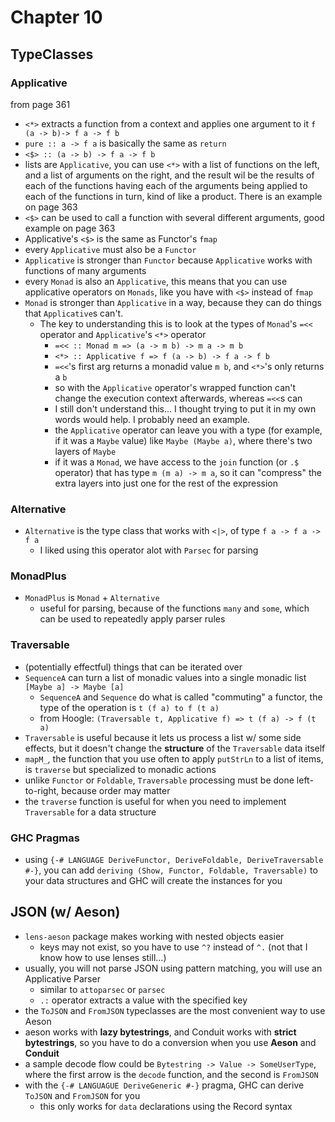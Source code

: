 # Chapter 10
## TypeClasses
### Applicative
from page 361
* `<*>` extracts a function from a context and applies one argument to it `f (a -> b)-> f a -> f b`
* `pure :: a -> f a` is basically the same as `return`
* `<$> :: (a -> b) -> f a -> f b`
* lists are `Applicative`, you can use `<*>` with a list of functions on the left, and a list of arguments on the right, and the result wil be the results of each of the functions having each of the arguments being applied to each of the functions in turn, kind of like a product. There is an example on page 363
* `<$>` can be used to call a function with several different arguments, good example on page 363
* Applicative's `<$>` is the same as Functor's `fmap`
* every `Applicative` must also be a `Functor`
* `Applicative` is stronger than `Functor` because `Applicative` works with functions of many arguments
* every `Monad` is also an `Applicative`, this means that you can use applicative operators on `Monads`, like you have with `<$>` instead of `fmap`
* `Monad` is stronger than `Applicative` in a way, because they can do things that `Applicative`s can't.
    * The key to understanding this is to look at the types of `Monad`'s `=<<` operator and `Applicative`'s `<*>` operator
        * `=<< :: Monad m => (a -> m b) -> m a -> m b`
        * `<*> :: Applicative f => f (a -> b) -> f a -> f b`
        * `=<<`'s first arg returns a monadid value `m b`, and `<*>`'s only returns a `b`
        * so with the `Applicative` operator's wrapped function can't change the execution context afterwards, whereas `=<<`s can
        * I still don't understand this... I thought trying to put it in my own words would help. I probably need an example.
        * the `Applicative` operator can leave you with a type (for example, if it was a `Maybe` value) like `Maybe (Maybe a)`, where there's two layers of `Maybe`
        * if it was a `Monad`, we have access to the `join` function (or `.$` operator) that has type `m (m a) -> m a`, so it can "compress" the extra layers into just one for the rest of the expression
### Alternative
* `Alternative` is the type class that works with `<|>`, of type `f a -> f a -> f a`
    * I liked using this operator alot with `Parsec` for parsing
### MonadPlus
* `MonadPlus` is `Monad` + `Alternative`
    * useful for parsing, because of the functions `many` and `some`, which can be used to repeatedly apply parser rules
### Traversable
* (potentially effectful) things that can be iterated over
* `SequenceA` can turn a list of monadic values into a single monadic list `[Maybe a] -> Maybe [a]`
    * `SequenceA` and `Sequence` do what is called "commuting" a functor, the type of the operation is `t (f a) to f (t a)`
    * from Hoogle: `(Traversable t, Applicative f) => t (f a) -> f (t a)`
* `Traversable` is useful because it lets us process a list w/ some side effects, but it doesn't change the **structure** of the `Traversable` data itself
* `mapM_`, the function that you use often to apply `putStrLn` to a list of items, is `traverse` but specialized to monadic actions
* unlike `Functor` or `Foldable`, `Traversable` processing must be done left-to-right, because order may matter
* the `traverse` function is useful for when you need to implement `Traversable` for a data structure

### GHC Pragmas
* using `{-# LANGUAGE DeriveFunctor, DeriveFoldable, DeriveTraversable #-}`, you can add `deriving (Show, Functor, Foldable, Traversable)` to your data structures and GHC will create the instances for you

## JSON (w/ Aeson)
* `lens-aeson` package makes working with nested objects easier
    * keys may not exist, so you have to use `^?` instead of `^.` (not that I know how to use lenses still...)
* usually, you will not parse JSON using pattern matching, you will use an Applicative Parser
    * similar to `attoparsec` or `parsec`
    * `.:` operator extracts a value with the specified key
* the `ToJSON` and `FromJSON` typeclasses are the most convenient way to use Aeson
* aeson works with **lazy bytestrings**, and Conduit works with **strict bytestrings**, so you have to do a conversion when you use **Aeson** and **Conduit**
* a sample decode flow could be `Bytestring -> Value -> SomeUserType`, where the first arrow is the `decode` function, and the second is `FromJSON`
* with the `{-# LANGUAGUE DeriveGeneric #-}` pragma, GHC can derive `ToJSON` and `FromJSON` for you
    * this only works for `data` declarations using the Record syntax
